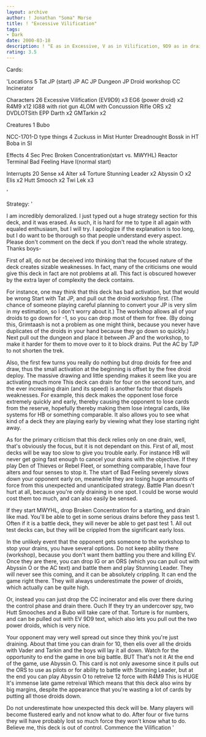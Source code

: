 ```yaml
---
layout: archive
author: ! Jonathan "Soma" Morse
title: ! "Excessive Vilification"
tags:
- Dark
date: 2000-03-18
description: ! "E as in Excessive, V as in Vilification, 9D9 as in drain for 14.  Now this deck may seem unconventional and odd to the untrained eye, but I assure you the combination of drain power with unexpected battle power, multiple counters, and huge late game retre"
rating: 3.5
---
```

Cards: 

'Locations 5
Tat JP (start)
JP AC
JP Dungeon
JP Droid workshop
CC Incinerator

Characters 26
Excessive Vilification (EV9D9) x3
EG6 (power droid) x2
R4M9 x12
IG88 with riot gun
4LOM with Concussion Rifle
ORS x2
DVDLOTSith
EPP Darth x2
GMTarkin x2

Creatures 1
Bubo

NCC-1701-D type things 4
Zuckuss in Mist Hunter
Dreadnought
Bossk in HT
Boba in SI

Effects 4
Sec Prec
Broken Concentration(start vs. MWYHL)
Reactor Terminal
Bad Feeling Have I(normal start)

Interrupts 20
Sense x4
Alter x4
Torture
Stunning Leader x2
Abyssin O x2
Elis x2
Hutt Smooch x2
Twi Lek x3


'

Strategy: '

I am incredibly demoralized.  I just typed out a huge strategy section for this deck, and it was erased.  As such, it is hard for me to type it all again with equaled enthusiasm, but I will try.  I apologize if the explanation is too long, but I do want to be thorough so that people understand every aspect.  Please don't comment on the deck if you don't read the whole strategy.  Thanks boys-

First of all, do not be deceived into thinking that the focused nature of the deck creates sizable weaknesses.	In fact, many of the criticisms one would give this deck in fact are not problems at all.  This fact is obscured however by the extra layer of complexity the deck contains.

For instance, one may think that this deck has bad activation, but that would be wrong  Start with Tat JP, and pull out the droid workshop first.  (The chance of someone playing careful planning to convert your JP is very slim in my estimation, so I don't worry about it.)  The workshop allows all of your droids to go down for -1, so you can drop most of them for free.  (By doing this, Grimtaash is not a problem as one might think, because you never have duplicates of the droids in your hand because they go down so quickly.)  Next pull out the dungeon and place it between JP and the workshop, to make it harder for them to move over to it to block drains.  Put the AC by TJP to not shorten the trek.

Also, the first few turns you really do nothing but drop droids for free and draw, thus the small activation at the beginning is offset by the free droid deploy.  The massive drawing and little spending makes it seem like you are activating much more  This deck can drain for four on the second turn, and the ever increasing drain (and its speed) is another factor that dispels weaknesses.	For example, this deck makes the opponent lose force extremely quickly and early, thereby causing the opponent to lose cards from the reserve, hopefully thereby making them lose integral cards, like systems for HB or something comparable.	It also allows you to see what kind of a deck they are playing early by viewing what they lose starting right away.

As for the primary criticism that this deck relies only on one drain, well, that's obviously the focus, but it is not dependant on this.  First of all, most decks will be way too slow to give you trouble early.  For instance HB will never get going fast enough to cancel your drains with the objective.  If they play Den of Thieves or Rebel Fleet, or something comparable, I have four alters and four senses to stop it.  The start of Bad Feeling severely slows down your opponent early on, meanwhile they are losing huge amounts of force from this unexpected and unanticipated strategy.  Battle Plan doesn't hurt at all, because you're only draining in one spot.  I could be worse would cost them too much, and can also easily be sensed.

If they start MWYHL, drop Broken Concentration for a starting, and drain like mad.  You'll be able to get in some serious drains before they pass test 1.  Often if it is a battle deck, they will never be able to get past test 1.  All out test decks can, but they will be crippled from the significant early loss.

In the unlikely event that the opponent gets someone to the workshop to stop your drains, you have several options.  Do not keep ability there (workshop), because you don't want them battling you there and killing EV.  Once they are there, you can drop IG or an ORS (which you can pull out with Abyssin O or the AC text) and battle them and play Stunning Leader.  They will never see this coming, and it can be absolutely crippling.  It can end the game right there.  They will always underestimate the power of droids, which actually can be quite high.

Or, instead you can just drop the CC incinerator and elis over there during the control phase and drain there.	Ouch  If they try an undercover spy, two Hutt Smooches and a Bubo will take care of that.  Torture is for numbers, and can be pulled out with EV 9D9 text, which also lets you pull out the two power droids, which is very nice.

Your opponent may very well spread out since they think you're just draining.	About that time you can drain for 10, then elis over all the droids with Vader and Tarkin and the boys will lay it all down.  Watch for the opportunity to end the game in one big battle.  BUT  That's not it  At the end of the game, use Abyssin O.  This card is not only awesome since it pulls out the ORS to use as pilots or for ability to battle with Stunning Leader, but at the end you can play Abyssin O to retreive 12 force with R4M9  This is HUGE  It's immense late game retreival  Which means that this deck also wins by big margins, despite the appearance that you're wasting a lot of cards by putting all those droids down.

Do not underestimate how unexpected this deck will be.	Many players will become flustered early and not know what to do.  After four or five turns they will have probably lost so much force they won't know what to do.  Believe me, this deck is out of control.  Commence the Vilification
'